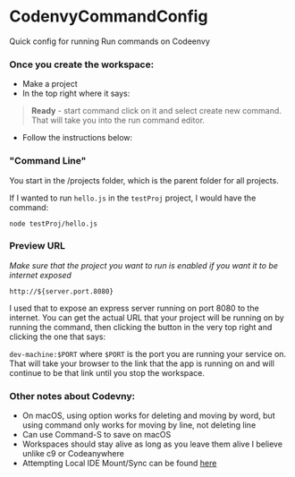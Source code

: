 # CodenvyCommandConfig
Quick config for running Run commands on Codeenvy

### Once you create the workspace:
- Make a project
- In the top right where it says: 
>**Ready** - start command
click on it and select create new command.
That will take you into the run command editor.
- Follow the instructions below:

### "Command Line"
You start in the /projects folder, which is the parent folder for all projects.

If I wanted to run `hello.js` in the `testProj` project, I would have the command:

`node testProj/hello.js`

### Preview URL
*Make sure that the project you want to run is enabled if you want it to be internet exposed*

`http://${server.port.8080}`

I used that to expose an express server running on port 8080 to the internet. You can get the actual URL that your project will be running on by running the command, then clicking the button in the very top right and clicking the one that says:

`dev-machine:$PORT` where `$PORT` is the port you are running your service on. That will take your browser to the link that the app is running on and will continue to be that link until you stop the workspace.

### Other notes about Codevny:
- On macOS, using option works for deleting and moving by word, but using command only works for moving by line, not deleting line
- Can use Command-S to save on macOS
- Workspaces should stay alive as long as you leave them alive I believe unlike c9 or Codeanywhere
- Attempting Local IDE Mount/Sync can be found [here](https://codenvy.com/docs/user-guide/sync/index.html)
